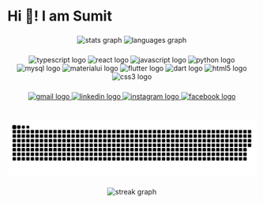 <h1 align="left">Hi 👋!  I am Sumit</h1>

###

<div align="center">
  <img src="https://github-readme-stats.vercel.app/api?username=sumitjain236&hide_title=false&hide_rank=false&show_icons=true&include_all_commits=true&count_private=true&disable_animations=false&theme=dracula&locale=en&hide_border=false" height="230" alt="stats graph"  />
  <img src="https://github-readme-stats.vercel.app/api/top-langs?username=sumitjain236&locale=en&hide_title=false&layout=compact&card_width=320&langs_count=6&theme=dracula&hide_border=false" height="230" alt="languages graph"  />
</div>

###

<div align="center">
  <img src="https://cdn.jsdelivr.net/gh/devicons/devicon/icons/typescript/typescript-plain.svg" height="56" width="68" alt="typescript logo"  />
  <img src="https://cdn.jsdelivr.net/gh/devicons/devicon/icons/react/react-original.svg" height="56" width="68" alt="react logo"  />
  <img src="https://cdn.jsdelivr.net/gh/devicons/devicon/icons/javascript/javascript-original.svg" height="56" width="68" alt="javascript logo"  />
  <img src="https://cdn.jsdelivr.net/gh/devicons/devicon/icons/python/python-original.svg" height="56" width="68" alt="python logo"  />
  <img src="https://cdn.jsdelivr.net/gh/devicons/devicon/icons/mysql/mysql-original.svg" height="56" width="68" alt="mysql logo"  />
  <img src="https://cdn.jsdelivr.net/gh/devicons/devicon/icons/materialui/materialui-original.svg" height="56" width="68" alt="materialui logo"  />
  <img src="https://cdn.jsdelivr.net/gh/devicons/devicon/icons/flutter/flutter-original.svg" height="56" width="68" alt="flutter logo"  />
  <img src="https://cdn.jsdelivr.net/gh/devicons/devicon/icons/dart/dart-original.svg" height="56" width="68" alt="dart logo"  />
  <img src="https://cdn.jsdelivr.net/gh/devicons/devicon/icons/html5/html5-original.svg" height="56" width="68" alt="html5 logo"  />
  <img src="https://cdn.jsdelivr.net/gh/devicons/devicon/icons/css3/css3-original.svg" height="56" width="68" alt="css3 logo"  />
</div>

###

<div align="center">
  <a href="mailto: jainmit23@gmail.com" target="_blank">
    <img src="https://img.shields.io/static/v1?message=Gmail&logo=gmail&label=&color=D14836&logoColor=white&labelColor=&style=for-the-badge" height="42" alt="gmail logo"  />
  </a>
  <a href="https://www.linkedin.com/in/sumit-jain-66bb5719a" target="_blank">
    <img src="https://img.shields.io/static/v1?message=LinkedIn&logo=linkedin&label=&color=0077B5&logoColor=white&labelColor=&style=for-the-badge" height="42" alt="linkedin logo"  />
  </a>
  <a href="https://www.instagram.com/jainmit23/" target="_blank">
    <img src="https://img.shields.io/static/v1?message=Instagram&logo=instagram&label=&color=E4405F&logoColor=white&labelColor=&style=for-the-badge" height="42" alt="instagram logo"  />
  </a>
  <a href="facebook.com/profile.php?id=100006377255962" target="_blank">
    <img src="https://img.shields.io/static/v1?message=Facebook&logo=facebook&label=&color=1877F2&logoColor=white&labelColor=&style=for-the-badge" height="42" alt="facebook logo"  />
  </a>
</div>

###

<br clear="both">

<img src="https://github.com/sumitjain236/sumitjain236/blob/7540974b307e0797c2bead726f9039c8ef1b6c0b/snake.svg" alt="Snake animation" />

###

<div align="center">
  <img src="https://streak-stats.demolab.com?user=sumitjain236&locale=en&mode=daily&theme=dracula&hide_border=false&border_radius=5" height="200" alt="streak graph"  />
</div>

###
